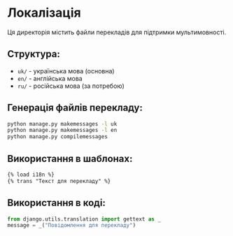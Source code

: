 # Локалізація

Ця директорія містить файли перекладів для підтримки мультимовності.

## Структура:
- `uk/` - українська мова (основна)
- `en/` - англійська мова
- `ru/` - російська мова (за потребою)

## Генерація файлів перекладу:
```bash
python manage.py makemessages -l uk
python manage.py makemessages -l en
python manage.py compilemessages
```

## Використання в шаблонах:
```html
{% load i18n %}
{% trans "Текст для перекладу" %}
```

## Використання в коді:
```python
from django.utils.translation import gettext as _
message = _("Повідомлення для перекладу")
``` 